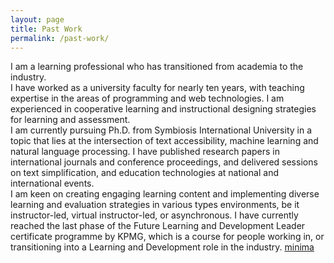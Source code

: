 ```yaml
---
layout: page
title: Past Work
permalink: /past-work/
---
```



I am a learning professional who has transitioned from academia to
the industry.<br>
I have worked as a university faculty for nearly ten years,
with teaching expertise in the areas of 
programming and web technologies.
I am experienced in cooperative learning and instructional designing 
strategies for learning and assessment.<br>
I am currently pursuing Ph.D. from Symbiosis 
International University in a topic that lies at the
intersection of text accessibility, 
machine learning and natural language processing.
I have published research papers in 
international journals and conference proceedings, 
and delivered sessions on text simplification,
 and education technologies at 
 national and international events.<br>
 I am keen on creating engaging learning content and implementing diverse learning and 
 evaluation strategies in various types environments, be it instructor-led, virtual instructor-led, or asynchronous.
 I have currently reached the last phase of the Future Learning and 
 Development Leader certificate programme by KPMG, which is a course
  for people working in, or transitioning into a Learning and Development role in the industry.
[minima](https://github.com/jekyll/minima)


[jekyll-organization]: https://github.com/jekyll

